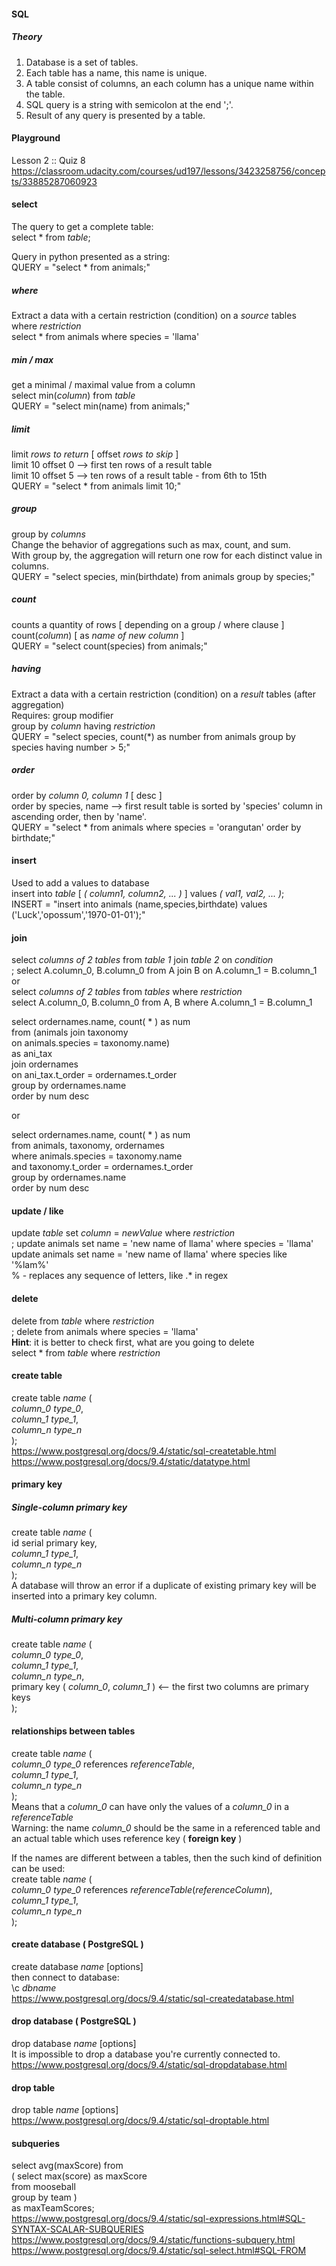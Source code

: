 #### SQL

##### Theory
1. Database is a set of tables.
2. Each table has a name, this name is unique.
3. A table consist of columns, an each column has a unique name within the table.
4. SQL query is a string with semicolon at the end ';'.
5. Result of any query is presented by a table.

#### Playground
Lesson 2 :: Quiz 8 <br>
https://classroom.udacity.com/courses/ud197/lessons/3423258756/concepts/33885287060923


#### select
The query to get a complete table: <br>
select * from *table*;

Query in python presented as a string: <br>
QUERY = "select * from animals;"

##### where
Extract a data with a certain restriction (condition) on a _source_ tables <br>
where *restriction* <br>
select * from animals where species = 'llama'

##### min / max
get a minimal / maximal value from a column <br>
select min(*column*) from *table* <br>
QUERY = "select min(name) from animals;"

##### limit
limit *rows to return* [ offset *rows to skip* ] <br>
limit 10 offset 0 --> first ten rows of a result table <br>
limit 10 offset 5 --> ten rows of a result table - from 6th to 15th <br>
QUERY = "select * from animals limit 10;"

##### group
group by *columns* <br>
Change the behavior of aggregations such as max, count, and sum. <br>
With group by, the aggregation will return one row for each distinct value in columns. <br>
QUERY = "select species, min(birthdate) from animals group by species;"

##### count
counts a quantity of rows [ depending on a group / where clause ] <br>
count(*column*) [ as *name of new column* ] <br>
QUERY = "select count(species) from animals;"

##### having
Extract a data with a certain restriction (condition) on a _result_ tables (after aggregation) <br>
Requires: group modifier <br>
group by *column* having *restriction* <br>
QUERY = "select species, count(*) as number from animals group by species having number > 5;"

##### order
order by *column 0, column 1* [ desc ] <br>
order by species, name --> first result table is sorted by 'species' column in ascending order, then by 'name'. <br>
QUERY = "select * from animals where species = 'orangutan' order by birthdate;" <br>

#### insert
Used to add a values to database <br>
insert into *table* [ *( column1, column2, ... )* ] values *( val1, val2, ... )*; <br>
INSERT = "insert into animals (name,species,birthdate) values ('Luck','opossum','1970-01-01');"

#### join
select *columns of 2 tables* from *table 1* join *table 2* on *condition* <br>;
select A.column_0, B.column_0 from A join B on A.column_1 = B.column_1 <br>
or <br>
select *columns of 2 tables* from *tables* where *restriction* <br>
select A.column_0, B.column_0 from A, B where A.column_1 = B.column_1 <br>

select ordernames.name, count( * ) as num <br>
from (animals join taxonomy <br>
              on animals.species = taxonomy.name) <br>
              as ani_tax <br>
                  join ordernames <br>
                  on ani_tax.t_order = ordernames.t_order <br>
group by ordernames.name <br>
order by num desc <br>

or

select ordernames.name, count( * ) as num <br>
from animals, taxonomy, ordernames <br>
where animals.species = taxonomy.name <br>
and taxonomy.t_order = ordernames.t_order <br>
group by ordernames.name <br>
order by num desc

#### update / like
update *table* set *column* = *newValue* where *restriction* <br>;
update animals set name = 'new name of llama' where species = 'llama' <br>
update animals set name = 'new name of llama' where species like '%lam%' <br>
% - replaces any sequence of letters, like .* in regex

#### delete
delete from *table* where *restriction* <br>;
delete from animals where species = 'llama' <br>
__Hint__: it is better to check first, what are you going to delete <br>
select * from *table* where *restriction* 

#### create table
create table *name* ( <br>
    *column_0*  *type_0*, <br>
    *column_1*  *type_1*, <br>
    *column_n*  *type_n* <br>
); <br>
https://www.postgresql.org/docs/9.4/static/sql-createtable.html <br>
https://www.postgresql.org/docs/9.4/static/datatype.html

#### primary key
##### Single-column primary key
create table *name* ( <br>
    id serial primary key, <br>
    *column_1* *type_1*, <br>
    *column_n* *type_n* <br>
); <br>
A database will throw an error if a duplicate of existing primary key will be inserted into a primary key column.

##### Multi-column primary key
create table *name* ( <br>
    *column_0* *type_0*, <br>
    *column_1* *type_1*, <br>
    *column_n* *type_n*, <br>
    primary key ( *column_0*, *column_1* ) <-- the first two columns are primary keys <br>
);

#### relationships between tables
create table *name* ( <br>
    *column_0* *type_0* references *referenceTable*, <br>
    *column_1* *type_1*, <br>
    *column_n* *type_n* <br>
); <br>
Means that a *column_0* can have only the values of a *column_0* in a *referenceTable* <br>
Warning: the name *column_0* should be the same in a referenced table 
and an actual table which uses reference key ( __foreign key__ ) <br>

If the names are different between a tables, then the such kind of definition can be used: <br>
create table *name* ( <br>
    *column_0* *type_0* references *referenceTable*(*referenceColumn*), <br>
    *column_1* *type_1*, <br>
    *column_n* *type_n* <br>
); <br>

#### create database ( PostgreSQL )
create database *name* [options] <br>
then connect to database: <br>
\c *dbname* <br>
https://www.postgresql.org/docs/9.4/static/sql-createdatabase.html

#### drop database ( PostgreSQL )
drop database *name* [options] <br>
It is impossible to drop a database you're currently connected to. <br>
https://www.postgresql.org/docs/9.4/static/sql-dropdatabase.html

#### drop table
drop table *name* [options] <br>
https://www.postgresql.org/docs/9.4/static/sql-droptable.html <br>

#### subqueries
select avg(maxScore) from <br>
    ( select max(score) as maxScore <br>
    from mooseball <br>
    group by team ) <br>
    as maxTeamScores; <br>
https://www.postgresql.org/docs/9.4/static/sql-expressions.html#SQL-SYNTAX-SCALAR-SUBQUERIES <br>
https://www.postgresql.org/docs/9.4/static/functions-subquery.html <br>
https://www.postgresql.org/docs/9.4/static/sql-select.html#SQL-FROM <br>

